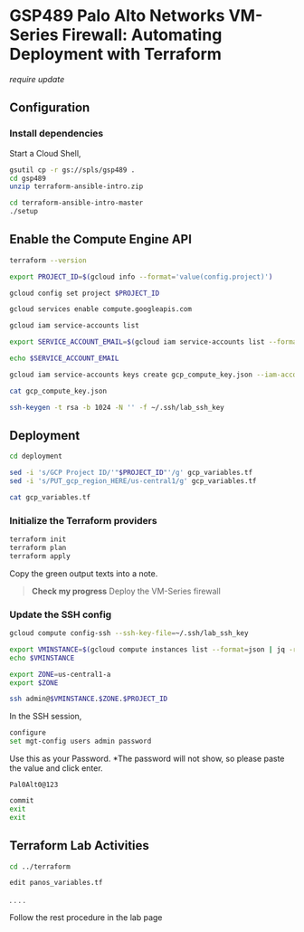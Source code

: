 # GSP489 Palo Alto Networks VM-Series Firewall: Automating Deployment with Terraform

_require update_

## Configuration

### Install dependencies

Start a Cloud Shell,

```bash
gsutil cp -r gs://spls/gsp489 .
cd gsp489
unzip terraform-ansible-intro.zip

cd terraform-ansible-intro-master
./setup
```

## Enable the Compute Engine API

```bash
terraform --version

export PROJECT_ID=$(gcloud info --format='value(config.project)')

gcloud config set project $PROJECT_ID

gcloud services enable compute.googleapis.com

gcloud iam service-accounts list

export SERVICE_ACCOUNT_EMAIL=$(gcloud iam service-accounts list --format=json | jq -r '.[].email')

echo $SERVICE_ACCOUNT_EMAIL
```

```bash
gcloud iam service-accounts keys create gcp_compute_key.json --iam-account $SERVICE_ACCOUNT_EMAIL

cat gcp_compute_key.json

ssh-keygen -t rsa -b 1024 -N '' -f ~/.ssh/lab_ssh_key
```

## Deployment

```bash
cd deployment

sed -i 's/GCP Project ID/'"$PROJECT_ID"'/g' gcp_variables.tf
sed -i 's/PUT_gcp_region_HERE/us-central1/g' gcp_variables.tf

cat gcp_variables.tf
```

### Initialize the Terraform providers

```bash
terraform init
terraform plan
terraform apply
```

Copy the green output texts into a note.

> **Check my progress**
> Deploy the VM-Series firewall

### Update the SSH config

```bash
gcloud compute config-ssh --ssh-key-file=~/.ssh/lab_ssh_key

export VMINSTANCE=$(gcloud compute instances list --format=json | jq -r '.[].name')
echo $VMINSTANCE

export ZONE=us-central1-a
export $ZONE

ssh admin@$VMINSTANCE.$ZONE.$PROJECT_ID
```

In the SSH session,

```bash
configure
set mgt-config users admin password
```

Use this as your Password. *The password will not show, so please paste the value and click enter.

`Pal0Alt0@123`

```bash
commit
exit
exit
```

## Terraform Lab Activities

```bash
cd ../terraform

edit panos_variables.tf
```

.
.
.
.

Follow the rest procedure in the lab page